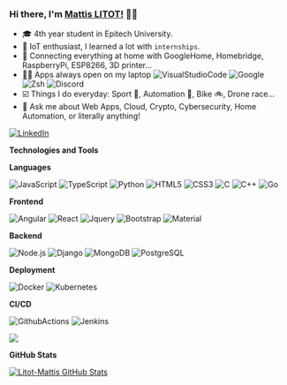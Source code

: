 ### Hi there, I'm [Mattis LITOT!](https://github.com/Litot-Mattis) 👋🏽


-   🎓 4th year student in Epitech University.
-   🚨 IoT enthusiast, I learned a lot with `internships`.
-   🏡 Connecting everything at home with GoogleHome, Homebridge, RaspberryPi, ESP8266, 3D printer...
-   👨‍💻 Apps always open on my laptop ![VisualStudioCode](https://img.shields.io/badge/-VSCode-000000?style=flat&logo=visual-studio-code) ![Google](https://img.shields.io/badge/-Google-000000?style=flat&logo=google) ![Zsh](https://img.shields.io/badge/-Zsh-000000?style=flat&logo=gnu-bash) ![Discord](https://img.shields.io/badge/-Discord-000000?style=flat&logo=discord)
-   ☑️ Things I do everyday: Sport 🏀, Automation 🤖, Bike 🚲, Drone race...
-   📨 Ask me about Web Apps, Cloud, Crypto, Cybersecurity, Home Automation, or literally anything!

[![LinkedIn](https://img.shields.io/badge/-LinkedIn-0077B5?style=for-the-badge&logo=linkedin)](https://www.linkedin.com/in/mattis-litot-181317198/)

**Technologies and Tools**

**Languages**

![JavaScript](https://img.shields.io/badge/-JavaScript-000000?style=flat&logo=javascript)
![TypeScript](https://img.shields.io/badge/-TypeScript-000000?style=flat&logo=typescript)
![Python](https://img.shields.io/badge/-Python-000000?style=flat&logo=python)
![HTML5](https://img.shields.io/badge/-HTML5-000000?style=flat&logo=HTML5)
![CSS3](https://img.shields.io/badge/-CSS3-000000?style=flat&logo=CSS3)
![C](https://img.shields.io/badge/-C-000000?style=flat&logo=C)
![C++](https://img.shields.io/badge/-C++-000000?style=flat&logo=C++)
![Go](https://img.shields.io/badge/-Go-000000?style=flat&logo=Go)

**Frontend**

![Angular](https://img.shields.io/badge/-Angular-000000?style=flat&logo=angular)
![React](https://img.shields.io/badge/-React-000000?style=flat&logo=react)
![Jquery](https://img.shields.io/badge/-Jquery-000000?style=flat&logo=jquery)
![Bootstrap](https://img.shields.io/badge/-Bootstrap-000000?style=flat&logo=bootstrap)
![Material](https://img.shields.io/badge/-Material-000000?style=flat&logo=material-ui)

**Backend**

![Node.js](https://img.shields.io/badge/-Node.js-000000?style=flat&logo=node.js)
![Django](https://img.shields.io/badge/-Django-000000?style=flat&logo=django)
![MongoDB](https://img.shields.io/badge/-Mongodb-000000?style=flat&logo=mongodb)
![PostgreSQL](https://img.shields.io/badge/-Postgresql-000000?style=flat&logo=postgresql)

**Deployment**

![Docker](https://img.shields.io/badge/-Docker-000000?style=flat&logo=docker)
![Kubernetes](https://img.shields.io/badge/-Kubernetes-000000?style=flat&logo=kubernetes)

**CI/CD**

![GithubActions](https://img.shields.io/badge/-Github%20Actions-000000?style=flat&logo=github-actions)
![Jenkins](https://img.shields.io/badge/-Jenkins-000000?style=flat&logo=jenkins)

<a href="https://www.linkedin.com/in/mattis-litot/?locale=en_US" target="_blank"><img src="https://img.shields.io/badge/linkedin-%230077B5.svg?&style=for-the-badge&logo=linkedin&logoColor=white"/></a>

**GitHub Stats**

<a href="https://github.com/Litot-Mattis/Litot-Mattis">
  <img align="center" src="https://github-readme-stats.vercel.app/api?username=Litot-Mattis&show_icons=true&line_height=27&count_private=true&title_color=ffffff&text_color=c9cacc&icon_color=2bbc8a&bg_color=1d1f21" alt="Litot-Mattis GitHub Stats" />
</a>
